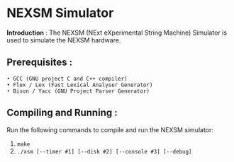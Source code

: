 NEXSM Simulator
=============

**Introduction** : The NEXSM (NExt eXperimental String Machine) Simulator is used to simulate the NEXSM hardware.

Prerequisites :
-------------
	• GCC (GNU project C and C++ compiler)
	• Flex / Lex (Fast Lexical Analyser Generator)
	• Bison / Yacc (GNU Project Parser Generator)

Compiling and Running :
---------------------
Run the following commands to compile and run the NEXSM simulator:
1. `make`
2. `./xsm [--timer #1] [--disk #2] [--console #3] [--debug]`
